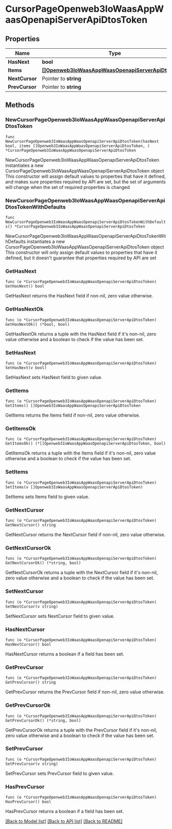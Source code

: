 # CursorPageOpenweb3IoWaasAppWaasOpenapiServerApiDtosToken

## Properties

Name | Type | Description | Notes
------------ | ------------- | ------------- | -------------
**HasNext** | **bool** |  | 
**Items** | [**[]Openweb3IoWaasAppWaasOpenapiServerApiDtosToken**](Openweb3IoWaasAppWaasOpenapiServerApiDtosToken.md) |  | 
**NextCursor** | Pointer to **string** |  | [optional] 
**PrevCursor** | Pointer to **string** |  | [optional] 

## Methods

### NewCursorPageOpenweb3IoWaasAppWaasOpenapiServerApiDtosToken

`func NewCursorPageOpenweb3IoWaasAppWaasOpenapiServerApiDtosToken(hasNext bool, items []Openweb3IoWaasAppWaasOpenapiServerApiDtosToken, ) *CursorPageOpenweb3IoWaasAppWaasOpenapiServerApiDtosToken`

NewCursorPageOpenweb3IoWaasAppWaasOpenapiServerApiDtosToken instantiates a new CursorPageOpenweb3IoWaasAppWaasOpenapiServerApiDtosToken object
This constructor will assign default values to properties that have it defined,
and makes sure properties required by API are set, but the set of arguments
will change when the set of required properties is changed

### NewCursorPageOpenweb3IoWaasAppWaasOpenapiServerApiDtosTokenWithDefaults

`func NewCursorPageOpenweb3IoWaasAppWaasOpenapiServerApiDtosTokenWithDefaults() *CursorPageOpenweb3IoWaasAppWaasOpenapiServerApiDtosToken`

NewCursorPageOpenweb3IoWaasAppWaasOpenapiServerApiDtosTokenWithDefaults instantiates a new CursorPageOpenweb3IoWaasAppWaasOpenapiServerApiDtosToken object
This constructor will only assign default values to properties that have it defined,
but it doesn't guarantee that properties required by API are set

### GetHasNext

`func (o *CursorPageOpenweb3IoWaasAppWaasOpenapiServerApiDtosToken) GetHasNext() bool`

GetHasNext returns the HasNext field if non-nil, zero value otherwise.

### GetHasNextOk

`func (o *CursorPageOpenweb3IoWaasAppWaasOpenapiServerApiDtosToken) GetHasNextOk() (*bool, bool)`

GetHasNextOk returns a tuple with the HasNext field if it's non-nil, zero value otherwise
and a boolean to check if the value has been set.

### SetHasNext

`func (o *CursorPageOpenweb3IoWaasAppWaasOpenapiServerApiDtosToken) SetHasNext(v bool)`

SetHasNext sets HasNext field to given value.


### GetItems

`func (o *CursorPageOpenweb3IoWaasAppWaasOpenapiServerApiDtosToken) GetItems() []Openweb3IoWaasAppWaasOpenapiServerApiDtosToken`

GetItems returns the Items field if non-nil, zero value otherwise.

### GetItemsOk

`func (o *CursorPageOpenweb3IoWaasAppWaasOpenapiServerApiDtosToken) GetItemsOk() (*[]Openweb3IoWaasAppWaasOpenapiServerApiDtosToken, bool)`

GetItemsOk returns a tuple with the Items field if it's non-nil, zero value otherwise
and a boolean to check if the value has been set.

### SetItems

`func (o *CursorPageOpenweb3IoWaasAppWaasOpenapiServerApiDtosToken) SetItems(v []Openweb3IoWaasAppWaasOpenapiServerApiDtosToken)`

SetItems sets Items field to given value.


### GetNextCursor

`func (o *CursorPageOpenweb3IoWaasAppWaasOpenapiServerApiDtosToken) GetNextCursor() string`

GetNextCursor returns the NextCursor field if non-nil, zero value otherwise.

### GetNextCursorOk

`func (o *CursorPageOpenweb3IoWaasAppWaasOpenapiServerApiDtosToken) GetNextCursorOk() (*string, bool)`

GetNextCursorOk returns a tuple with the NextCursor field if it's non-nil, zero value otherwise
and a boolean to check if the value has been set.

### SetNextCursor

`func (o *CursorPageOpenweb3IoWaasAppWaasOpenapiServerApiDtosToken) SetNextCursor(v string)`

SetNextCursor sets NextCursor field to given value.

### HasNextCursor

`func (o *CursorPageOpenweb3IoWaasAppWaasOpenapiServerApiDtosToken) HasNextCursor() bool`

HasNextCursor returns a boolean if a field has been set.

### GetPrevCursor

`func (o *CursorPageOpenweb3IoWaasAppWaasOpenapiServerApiDtosToken) GetPrevCursor() string`

GetPrevCursor returns the PrevCursor field if non-nil, zero value otherwise.

### GetPrevCursorOk

`func (o *CursorPageOpenweb3IoWaasAppWaasOpenapiServerApiDtosToken) GetPrevCursorOk() (*string, bool)`

GetPrevCursorOk returns a tuple with the PrevCursor field if it's non-nil, zero value otherwise
and a boolean to check if the value has been set.

### SetPrevCursor

`func (o *CursorPageOpenweb3IoWaasAppWaasOpenapiServerApiDtosToken) SetPrevCursor(v string)`

SetPrevCursor sets PrevCursor field to given value.

### HasPrevCursor

`func (o *CursorPageOpenweb3IoWaasAppWaasOpenapiServerApiDtosToken) HasPrevCursor() bool`

HasPrevCursor returns a boolean if a field has been set.


[[Back to Model list]](../README.md#documentation-for-models) [[Back to API list]](../README.md#documentation-for-api-endpoints) [[Back to README]](../README.md)


